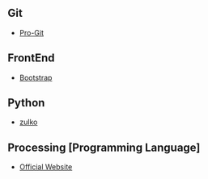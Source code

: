 ## Git
  * [Pro-Git](https://progit.bootcss.com)
  
## FrontEnd
  * [Bootstrap](http://www.bootcss.com)

## Python
  * [zulko](http://zulko.github.io)

## Processing [Programming Language]
  * [Official Website](https://www.processing.org)
